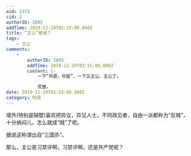 ```yaml
---
aid: 2371
cid: 2
authorID: 2805
addTime: 2019-12-29T02:15:00.000Z
title: “主公”是谁？
tags:
    - 主公
comments:
    -
        authorID: 2805
        addTime: 2019-12-29T02:15:00.000Z
        content: |-
            一下“共匪，你匪”，一下又主公，主公了。

            荒唐。
date: 2019-12-29T02:15:00.000Z
category: 时政
---
```


墙外(特别是隔壁)喜欢把异议，异见人士，不同政见者，自由一派都称为“反贼”，十分纳闷儿，怎么就成“贼”了呢。

据说这称谓出自“三国杀”。

那么，主公是习禁评啊，习禁评啊，还是共产党呢？

